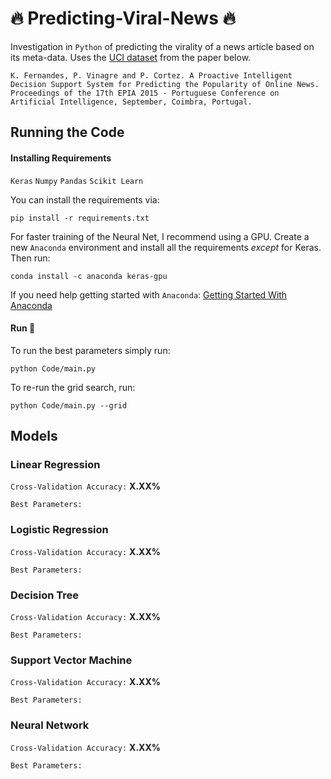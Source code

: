 # :fire: Predicting-Viral-News :fire:

Investigation in `Python` of predicting the virality of a news article based on its meta-data. Uses the [UCI dataset](https://archive.ics.uci.edu/ml/datasets/online+news+popularity) from the paper below.

`K. Fernandes, P. Vinagre and P. Cortez. A Proactive Intelligent Decision Support System for Predicting the Popularity of Online News. Proceedings of the 17th EPIA 2015 - Portuguese Conference on Artificial Intelligence, September, Coimbra, Portugal.`

## Running the Code

#### Installing Requirements

`Keras`
`Numpy`
`Pandas`
`Scikit Learn`

You can install the requirements via:

`pip install -r requirements.txt`

For faster training of the Neural Net, I recommend using a GPU. Create a new `Anaconda` environment and install all the requirements _except_ for Keras. Then run: 

`conda install -c anaconda keras-gpu`

If you need help getting started with `Anaconda`: [Getting Started With Anaconda](https://conda.io/docs/user-guide/getting-started.html)

#### Run :running:

To run the best parameters simply run:

`python Code/main.py`

To re-run the grid search, run:

`python Code/main.py --grid`

## Models

### Linear Regression

`Cross-Validation Accuracy:` **X.XX%**

`Best Parameters:`

### Logistic Regression

`Cross-Validation Accuracy:` **X.XX%**

`Best Parameters:`

### Decision Tree

`Cross-Validation Accuracy:` **X.XX%**

`Best Parameters:`

### Support Vector Machine

`Cross-Validation Accuracy:` **X.XX%**

`Best Parameters:`

### Neural Network

`Cross-Validation Accuracy:` **X.XX%**

`Best Parameters:`



